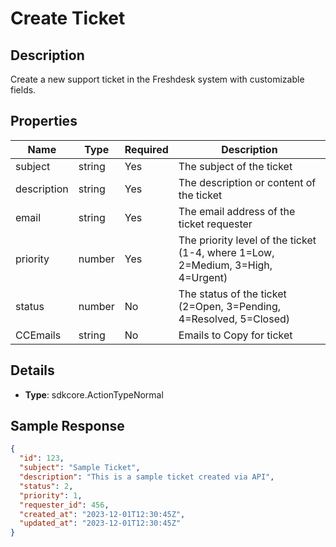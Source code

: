 # Create Ticket

## Description

Create a new support ticket in the Freshdesk system with customizable fields.

## Properties

| Name | Type | Required | Description |
|------|------|----------|-------------|
| subject | string | Yes | The subject of the ticket |
| description | string | Yes | The description or content of the ticket |
| email | string | Yes | The email address of the ticket requester |
| priority | number | Yes | The priority level of the ticket (1-4, where 1=Low, 2=Medium, 3=High, 4=Urgent) |
| status | number | No | The status of the ticket (2=Open, 3=Pending, 4=Resolved, 5=Closed) |
| CCEmails | string | No | Emails to Copy for ticket |

## Details

- **Type**: sdkcore.ActionTypeNormal

## Sample Response

```json
{
  "id": 123,
  "subject": "Sample Ticket",
  "description": "This is a sample ticket created via API",
  "status": 2,
  "priority": 1,
  "requester_id": 456,
  "created_at": "2023-12-01T12:30:45Z",
  "updated_at": "2023-12-01T12:30:45Z"
}
```